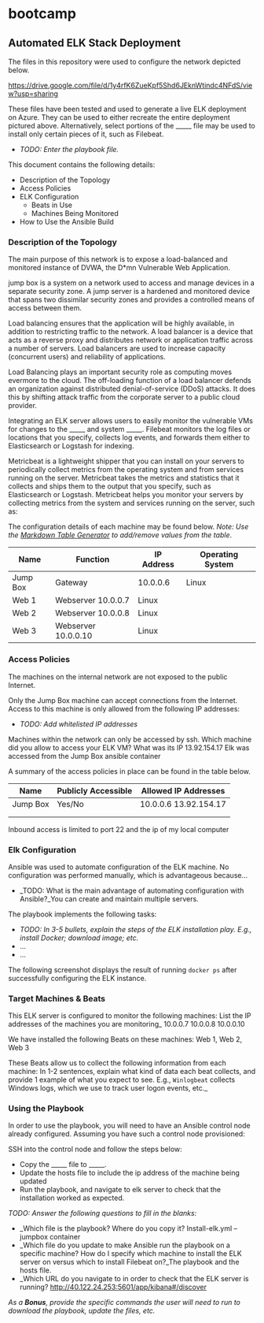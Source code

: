 # bootcamp
## Automated ELK Stack Deployment

The files in this repository were used to configure the network depicted below.

https://drive.google.com/file/d/1y4rfK6ZueKpf5Shd6JEknWtindc4NFdS/view?usp=sharing


These files have been tested and used to generate a live ELK deployment on Azure. They can be used to either recreate the entire deployment pictured above. Alternatively, select portions of the _____ file may be used to install only certain pieces of it, such as Filebeat.

  - _TODO: Enter the playbook file._

This document contains the following details:
- Description of the Topology
- Access Policies
- ELK Configuration
  - Beats in Use
  - Machines Being Monitored
- How to Use the Ansible Build


### Description of the Topology

The main purpose of this network is to expose a load-balanced and monitored instance of DVWA, the D*mn Vulnerable Web Application.


 jump box is a system on a network used to access and manage devices in a separate security zone. A jump server is a hardened and monitored device that spans two dissimilar security zones and provides a controlled means of access between them.


Load balancing ensures that the application will be highly available, in addition to restricting traffic to the network.
A load balancer is a device that acts as a reverse proxy and distributes network or application traffic across a number of servers. Load balancers are used to increase capacity (concurrent users) and reliability of applications.

 
Load Balancing plays an important security role as computing moves evermore to the cloud. The off-loading function of a load balancer defends an organization against distributed denial-of-service (DDoS) attacks. It does this by shifting attack traffic from the corporate server to a public cloud provider.




Integrating an ELK server allows users to easily monitor the vulnerable VMs for changes to the _____ and system _____.
 Filebeat monitors the log files or locations that you specify, collects log events, and forwards them either to Elasticsearch or Logstash for indexing.

 
 

Metricbeat is a lightweight shipper that you can install on your servers to periodically collect metrics from the operating system and from services running on the server. Metricbeat takes the metrics and statistics that it collects and ships them to the output that you specify, such as Elasticsearch or Logstash.
Metricbeat helps you monitor your servers by collecting metrics from the system and services running on the server, such as:

 



The configuration details of each machine may be found below.
_Note: Use the [Markdown Table Generator](http://www.tablesgenerator.com/markdown_tables) to add/remove values from the table_.

| Name     | Function            | IP Address | Operating System |
|----------|----------|------------|------------------|
| Jump Box | Gateway  |      10.0.0.6   | Linux             
| Web 1     |   Webserver      10.0.0.7   | Linux                              
| Web 2     |   Webserver      10.0.0.8   | Linux                    
| Web 3     |   Webserver      10.0.0.10 | Linux                                

### Access Policies

The machines on the internal network are not exposed to the public Internet. 

Only the Jump Box machine can accept connections from the Internet. Access to this machine is only allowed from the following IP addresses:
- _TODO: Add whitelisted IP addresses_

Machines within the network can only be accessed by ssh.
Which machine did you allow to access your ELK VM? What was its IP 13.92.154.17
Elk was accessed from the Jump Box ansible container

A summary of the access policies in place can be found in the table below.

| Name     | Publicly Accessible | Allowed IP Addresses |
|----------|---------------------|----------------------|
| Jump Box | Yes/No              | 10.0.0.6 13.92.154.17    |
|          |                     |                      |
|          |                     |                      |
Inbound access is limited to  port 22 and the ip of my local computer
### Elk Configuration

Ansible was used to automate configuration of the ELK machine. No configuration was performed manually, which is advantageous because...
- _TODO: What is the main advantage of automating configuration with Ansible?_You can create and maintain multiple servers.

The playbook implements the following tasks:
- _TODO: In 3-5 bullets, explain the steps of the ELK installation play. E.g., install Docker; download image; etc._
- ...
- ...

The following screenshot displays the result of running `docker ps` after successfully configuring the ELK instance.

 
### Target Machines & Beats
This ELK server is configured to monitor the following machines:
List the IP addresses of the machines you are monitoring_
10.0.0.7
10.0.0.8
10.0.0.10

We have installed the following Beats on these machines:
Web 1, Web 2, Web 3

These Beats allow us to collect the following information from each machine:
In 1-2 sentences, explain what kind of data each beat collects, and provide 1 example of what you expect to see. E.g., `Winlogbeat` collects Windows logs, which we use to track user logon events, etc._

 

### Using the Playbook
In order to use the playbook, you will need to have an Ansible control node already configured. Assuming you have such a control node provisioned: 

SSH into the control node and follow the steps below:
- Copy the _____ file to _____.
- Update the hosts file to include the ip address of the machine being updated
- Run the playbook, and navigate to elk server to check that the installation worked as expected.


 
_TODO: Answer the following questions to fill in the blanks:_
- _Which file is the playbook? Where do you copy it? Install-elk.yml – jumpbox container
- _Which file do you update to make Ansible run the playbook on a specific machine? How do I specify which machine to install the ELK server on versus which to install Filebeat on?_The playbook and the hosts file.
- _Which URL do you navigate to in order to check that the ELK server is running?
http://40.122.24.253:5601/app/kibana#/discover

_As a **Bonus**, provide the specific commands the user will need to run to download the playbook, update the files, etc._
